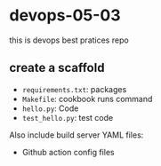 # devops-05-03
this is devops best pratices repo

## create a scaffold

* `requirements.txt`: packages
* `Makefile`: cookbook runs command
* `hello.py`: Code 
* `test_hello.py`: test code

Also include build server YAML files:

* Github action config files
